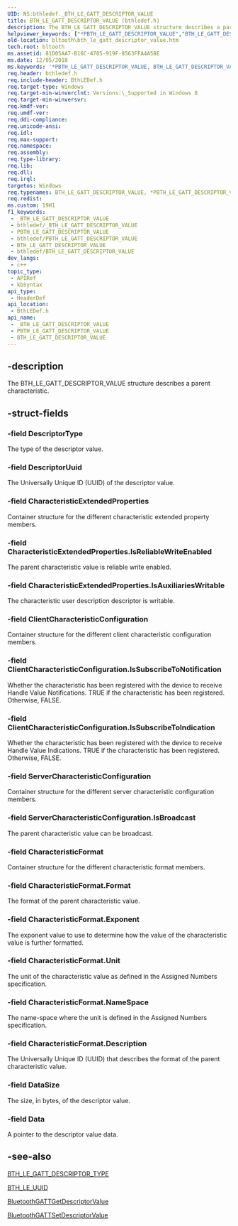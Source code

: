 ```yaml
---
UID: NS:bthledef._BTH_LE_GATT_DESCRIPTOR_VALUE
title: BTH_LE_GATT_DESCRIPTOR_VALUE (bthledef.h)
description: The BTH_LE_GATT_DESCRIPTOR_VALUE structure describes a parent characteristic.
helpviewer_keywords: ["*PBTH_LE_GATT_DESCRIPTOR_VALUE","BTH_LE_GATT_DESCRIPTOR_VALUE","BTH_LE_GATT_DESCRIPTOR_VALUE structure [Bluetooth Devices]","PBTH_LE_GATT_DESCRIPTOR_VALUE","PBTH_LE_GATT_DESCRIPTOR_VALUE structure pointer [Bluetooth Devices]","bltooth.bth_le_gatt_descriptor_value","bthledef/BTH_LE_GATT_DESCRIPTOR_VALUE","bthledef/PBTH_LE_GATT_DESCRIPTOR_VALUE"]
old-location: bltooth\bth_le_gatt_descriptor_value.htm
tech.root: bltooth
ms.assetid: 81D05AA7-B16C-4705-919F-8563FFA4A58E
ms.date: 12/05/2018
ms.keywords: '*PBTH_LE_GATT_DESCRIPTOR_VALUE, BTH_LE_GATT_DESCRIPTOR_VALUE, BTH_LE_GATT_DESCRIPTOR_VALUE structure [Bluetooth Devices], PBTH_LE_GATT_DESCRIPTOR_VALUE, PBTH_LE_GATT_DESCRIPTOR_VALUE structure pointer [Bluetooth Devices], bltooth.bth_le_gatt_descriptor_value, bthledef/BTH_LE_GATT_DESCRIPTOR_VALUE, bthledef/PBTH_LE_GATT_DESCRIPTOR_VALUE'
req.header: bthledef.h
req.include-header: BthLEDef.h
req.target-type: Windows
req.target-min-winverclnt: Versions:\_Supported in Windows 8
req.target-min-winversvr: 
req.kmdf-ver: 
req.umdf-ver: 
req.ddi-compliance: 
req.unicode-ansi: 
req.idl: 
req.max-support: 
req.namespace: 
req.assembly: 
req.type-library: 
req.lib: 
req.dll: 
req.irql: 
targetos: Windows
req.typenames: BTH_LE_GATT_DESCRIPTOR_VALUE, *PBTH_LE_GATT_DESCRIPTOR_VALUE
req.redist: 
ms.custom: 19H1
f1_keywords:
 - _BTH_LE_GATT_DESCRIPTOR_VALUE
 - bthledef/_BTH_LE_GATT_DESCRIPTOR_VALUE
 - PBTH_LE_GATT_DESCRIPTOR_VALUE
 - bthledef/PBTH_LE_GATT_DESCRIPTOR_VALUE
 - BTH_LE_GATT_DESCRIPTOR_VALUE
 - bthledef/BTH_LE_GATT_DESCRIPTOR_VALUE
dev_langs:
 - c++
topic_type:
 - APIRef
 - kbSyntax
api_type:
 - HeaderDef
api_location:
 - BthLEDef.h
api_name:
 - _BTH_LE_GATT_DESCRIPTOR_VALUE
 - PBTH_LE_GATT_DESCRIPTOR_VALUE
 - BTH_LE_GATT_DESCRIPTOR_VALUE
---
```


## -description

The BTH_LE_GATT_DESCRIPTOR_VALUE structure describes a parent characteristic.

## -struct-fields

### -field DescriptorType

The type of the descriptor value.

### -field DescriptorUuid

The Universally Unique ID (UUID) of the descriptor value.

### -field CharacteristicExtendedProperties

Container structure for the different characteristic extended property members.

### -field CharacteristicExtendedProperties.IsReliableWriteEnabled

The parent characteristic value is reliable write enabled.

### -field CharacteristicExtendedProperties.IsAuxiliariesWritable

The characteristic user description descriptor is writable.

### -field ClientCharacteristicConfiguration

Container structure for the different client characteristic configuration members.

### -field ClientCharacteristicConfiguration.IsSubscribeToNotification

Whether the characteristic has been registered with the device to receive Handle Value Notifications. TRUE if the characteristic has been registered. Otherwise, FALSE.

### -field ClientCharacteristicConfiguration.IsSubscribeToIndication

Whether the characteristic has been registered with the device to receive Handle Value Indications. TRUE if the characteristic has been registered. Otherwise, FALSE.

### -field ServerCharacteristicConfiguration

Container structure for the different server characteristic configuration members.

### -field ServerCharacteristicConfiguration.IsBroadcast

The parent characteristic value can be broadcast.

### -field CharacteristicFormat

Container structure for the different characteristic format members.

### -field CharacteristicFormat.Format

The format of the parent characteristic value.

### -field CharacteristicFormat.Exponent

The exponent value to use to determine how the value of the characteristic value is further formatted.

### -field CharacteristicFormat.Unit

The unit of the characteristic value as defined in the Assigned Numbers specification.

### -field CharacteristicFormat.NameSpace

The name-space where the unit is defined in the Assigned Numbers specification.

### -field CharacteristicFormat.Description

The Universally Unique ID (UUID) that describes the format of the parent characteristic value.

### -field DataSize

The size, in bytes, of the descriptor value.

### -field Data

A pointer to the descriptor value data.

## -see-also

<a href="/windows/desktop/api/bthledef/ne-bthledef-bth_le_gatt_descriptor_type">BTH_LE_GATT_DESCRIPTOR_TYPE</a>

<a href="/windows/desktop/api/bthledef/ns-bthledef-bth_le_uuid">BTH_LE_UUID</a>

<a href="/windows/desktop/api/bluetoothleapis/nf-bluetoothleapis-bluetoothgattgetdescriptorvalue">BluetoothGATTGetDescriptorValue</a>

<a href="/windows/desktop/api/bluetoothleapis/nf-bluetoothleapis-bluetoothgattsetdescriptorvalue">BluetoothGATTSetDescriptorValue</a>

